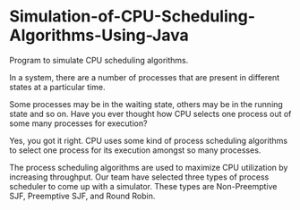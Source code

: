 # Simulation-of-CPU-Scheduling-Algorithms-Using-Java
Program to simulate CPU scheduling algorithms.

In a system, there are a number of processes that are present in different states at a 
particular time. 

Some processes may be in the waiting state, others may be in the 
running state and so on. Have you ever thought how CPU selects one process out of 
some many processes for execution? 

Yes, you got it right. CPU uses some kind of 
process scheduling algorithms to select one process for its execution amongst so 
many processes. 

The process scheduling algorithms are used to maximize CPU 
utilization by increasing throughput. Our team have selected three types of process 
scheduler to come up with a simulator. These types are Non-Preemptive SJF, Preemptive SJF, and Round Robin.
